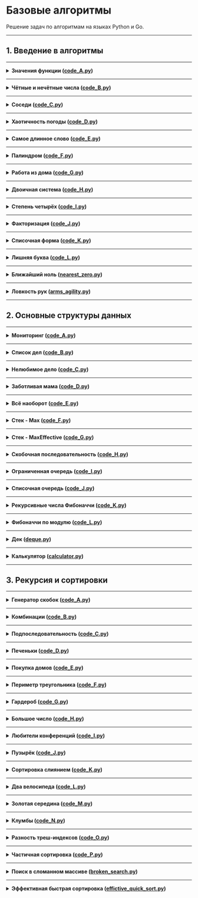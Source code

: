 # Базовые алгоритмы

Решение задач по алгоритмам на языках Python и Go.

---

## 1. Введение в алгоритмы

---

<details>
<summary>
<b>Значения функции (<a href="sprint_15/code_A.py">code_A.py</a>)</b>
</summary>

#### Условие
Вася делает тест по математике: вычисляет значение функций в различных точках. Стоит отличная погода, и друзья зовут Васю гулять. Но мальчик решил сначала закончить тест и только после этого идти к друзьям. К сожалению, Вася пока не умеет программировать. Зато вы умеете. Помогите Васе написать код функции, вычисляющей y = ax2 + bx + c. Напишите программу, которая будет по коэффициентам a, b, c и числу x выводить значение функции в точке x.

#### Формат ввода
На вход через пробел подаются целые числа a, x, b, c. В конце ввода находится перенос строки.

#### Формат вывода
Выведите одно число — значение функции в точке x.

#### Пример
<table><tbody>
  <tr>
    <td><b>Ввод</b></td>
    <td><b>Вывод</b></td>
  </tr>
  <tr>
    <td valign='top'>-8 -5 -2 7</td>
    <td valign='top'>-183</td>
  </tr>
  <tr>
    <td valign='top'>8 2 9 -10</td>
    <td valign='top'>40</td>
  </tr>
</tbody></table>

</details>

---

<details>
<summary>
<b>Чётные и нечётные числа (<a href="sprint_15/code_B.py">code_B.py</a>)</b>
</summary>

#### Условие
Представьте себе онлайн-игру для поездки в метро: игрок нажимает на кнопку, и на экране появляются три случайных числа. Если все три числа оказываются одной чётности, игрок выигрывает.

Напишите программу, которая по трём числам определяет, выиграл игрок или нет.

#### Формат ввода
В первой строке записаны три случайных целых числа a, b и c. Числа не превосходят 10<sup>9</sup> по модулю.

#### Формат вывода
Выведите «WIN», если игрок выиграл, и «FAIL» в противном случае.

#### Пример
<table><tbody>
  <tr>
    <td><b>Ввод</b></td>
    <td><b>Вывод</b></td>
  </tr>
  <tr>
    <td valign='top'>1 2 -3</td>
    <td valign='top'>FAIL</td>
  </tr>
  <tr>
    <td valign='top'>7 11 7</td>
    <td valign='top'>WIN</td>
  </tr>
  <tr>
    <td valign='top'>6 -2 0</td>
    <td valign='top'>WIN</td>
  </tr>
</tbody></table>

</details>

---

<details>
<summary>
<b>Соседи (<a href="sprint_15/code_C.py">code_C.py</a>)</b>
</summary>

#### Условие
Дана матрица. Нужно написать функцию, которая для элемента возвращает всех его соседей. Соседним считается элемент, находящийся от текущего на одну ячейку влево, вправо, вверх или вниз. Диагональные элементы соседними не считаются.
Например, в матрице ниже соседними элементами для (0, 0) будут 2 и 0. А для (2, 1) –— 1, 2, 7, 7.

![](images/code_C_15.png)

#### Формат ввода
В первой строке задано n — количество строк матрицы.

Во второй — количество столбцов m. Числа m и n не превосходят 1000.

В следующих n строках задана матрица. Элементы матрицы — целые числа, по модулю не превосходящие 1000.

В последних двух строках записаны координаты элемента, соседей которого нужно найти. Индексация начинается с нуля.

#### Формат вывода
Напечатайте нужные числа в возрастающем порядке через пробел.

#### Пример
<table><tbody>
  <tr>
    <td><b>Ввод</b></td>
    <td><b>Вывод</b></td>
  </tr>
  <tr>
    <td valign='top'>4<br>3<br>1 2 3<br>0 2 6<br>7 4 1<br>2 7 0<br>3<br>0</td>
    <td valign='top'>7 7</td>
  </tr>
  <tr>
    <td valign='top'>4<br>3<br>1 2 3<br>0 2 6<br>7 4 1<br>2 7 0<br>0<br>0</td>
    <td valign='top'>0 2</td>
  </tr>
</tbody></table>

</details>

---

<details>
<summary>
<b>Хаотичность погоды (<a href="sprint_15/code_D.py">code_D.py</a>)</b>
</summary>

#### Условие
Метеорологическая служба вашего города решила исследовать погоду новым способом.
- Под **температурой воздуха** в конкретный день будем понимать максимальную температуру в этот день.
- Под **хаотичностью погоды** за n дней служба понимает количество дней, в которые температура строго больше, чем в день до (если такой существует) и в день после текущего (если такой существует). Например, если за 5 дней максимальная температура воздуха составляла [1, 2, 5, 4, 8] градусов, то хаотичность за этот период равна 2: в 3-й и 5-й дни выполнялись описанные условия.

Определите по ежедневным показаниям температуры хаотичность погоды за этот период.

Заметим, что если число показаний n=1, то единственный день будет хаотичным.

#### Формат ввода
В первой строке дано число n –— длина периода измерений в днях, 1 ≤ n ≤ 10<sup>5</sup>.

Во второй строке даны n целых чисел –— значения температуры в каждый из n дней. Значения температуры не превосходят 273 по модулю.

#### Формат вывода
Выведите единственное число — хаотичность за данный период.

#### Пример
<table><tbody>
  <tr>
    <td><b>Ввод</b></td>
    <td><b>Вывод</b></td>
  </tr>
  <tr>
    <td valign='top'>7<br>-1 -10 -8 0 2 0 5</td>
    <td valign='top'>3</td>
  </tr>
  <tr>
    <td valign='top'>5<br>1 2 5 4 8</td>
    <td valign='top'>2</td>
  </tr>
</tbody></table>

</details>

---

<details>
<summary>
<b>Самое длинное слово (<a href="sprint_15/code_E.py">code_E.py</a>)</b>
</summary>

#### Условие
Чтобы подготовиться к семинару, Гоше надо прочитать статью по эффективному менеджменту. Так как Гоша хочет спланировать день заранее, ему необходимо оценить сложность статьи.
Он придумал такой метод оценки: берётся случайное предложение из текста и в нём ищется самое длинное слово. Его длина и будет условной сложностью статьи.

Помогите Гоше справиться с этой задачей.

#### Формат ввода
В первой строке дана длина текста L (1 ≤ L ≤ 10<sup>5</sup>).

В следующей строке записан текст, состоящий из строчных латинских букв и пробелов. Слово — последовательность букв, не разделённых пробелами. Пробелы могут стоять в самом начале строки и в самом её конце. Текст заканчивается переносом строки, этот символ не включается в число остальных L символов.

#### Формат вывода
В первой строке выведите самое длинное слово. Во второй строке выведите его длину. Если подходящих слов несколько, выведите то, которое встречается раньше.

#### Пример
<table><tbody>
  <tr>
    <td><b>Ввод</b></td>
    <td><b>Вывод</b></td>
  </tr>
  <tr>
    <td valign='top'>19<br>i love segment tree</td>
    <td valign='top'>segment<br>7</td>
  </tr>
  <tr>
    <td valign='top'>21<br>frog jumps from river</td>
    <td valign='top'>jumps<br>5</td>
  </tr>
</tbody></table>

</details>

---

<details>
<summary>
<b>Палиндром (<a href="sprint_15/code_F.py">code_F.py</a>)</b>
</summary>

#### Условие
Помогите Васе понять, будет ли фраза палиндромом. Учитываются только буквы и цифры, заглавные и строчные буквы считаются одинаковыми.

Решение должно работать за O(N), где N — длина строки на входе.

#### Формат ввода
В единственной строке записана фраза или слово. Буквы могут быть только латинские. Длина текста не превосходит 20000 символов.

Фраза может состоять из строчных и прописных латинских букв, цифр, знаков препинания.

#### Формат вывода
Выведите «True», если фраза является палиндромом, и «False», если не является.

#### Пример
<table><tbody>
  <tr>
    <td><b>Ввод</b></td>
    <td><b>Вывод</b></td>
  </tr>
  <tr>
    <td valign='top'>A man, a plan, a canal: Panama</td>
    <td valign='top'>True</td>
  </tr>
  <tr>
    <td valign='top'>zo</td>
    <td valign='top'>False</td>
  </tr>
</tbody></table>

</details>

---

<details>
<summary>
<b>Работа из дома (<a href="sprint_15/code_G.py">code_G.py</a>)</b>
</summary>

#### Условие
Вася реализовал функцию, которая переводит целое число из десятичной системы в двоичную. Но, кажется, она получилась не очень оптимальной.
Попробуйте написать более эффективную программу.

**Не используйте встроенные средства языка по переводу чисел в бинарное представление.**

#### Формат ввода
На вход подаётся целое число в диапазоне от 0 до 10000.

#### Формат вывода
Выведите двоичное представление этого числа.

#### Пример
<table><tbody>
  <tr>
    <td><b>Ввод</b></td>
    <td><b>Вывод</b></td>
  </tr>
  <tr>
    <td valign='top'>5</td>
    <td valign='top'>101</td>
  </tr>
  <tr>
    <td valign='top'>14</td>
    <td valign='top'>1110</td>
  </tr>
</tbody></table>

</details>

---

<details>
<summary>
<b>Двоичная система (<a href="sprint_15/code_H.py">code_H.py</a>)</b>
</summary>

#### Условие
Тимофей записал два числа в двоичной системе счисления и попросил Гошу вывести их сумму, также в двоичной системе. Встроенную в язык программирования возможность сложения двоичных чисел применять нельзя. Помогите Гоше решить задачу.
Решение должно работать за O(N), где N –— количество разрядов максимального числа на входе.

#### Формат ввода
Два числа в двоичной системе счисления, каждое на отдельной строке. Длина каждого числа не превосходит 10 000 символов.

#### Формат вывода
Одно число в двоичной системе счисления.

#### Пример
<table><tbody>
  <tr>
    <td><b>Ввод</b></td>
    <td><b>Вывод</b></td>
  </tr>
  <tr>
    <td valign='top'>1010<br>1011</td>
    <td valign='top'>10101</td>
  </tr>
  <tr>
    <td valign='top'>1<br>1</td>
    <td valign='top'>10</td>
  </tr>
</tbody></table>

</details>

---

<details>
<summary>
<b>Степень четырёх (<a href="sprint_15/code_I.py">code_I.py</a>)</b>
</summary>

#### Условие
Напишите программу, которая определяет, будет ли положительное целое число степенью четвёрки.

#### Формат ввода
На вход подаётся целое число в диапазоне от 1 до 10000.

#### Формат вывода
Выведите «True», если число является степенью четырёх, «False» –— в обратном случае.

#### Пример
<table><tbody>
  <tr>
    <td><b>Ввод</b></td>
    <td><b>Вывод</b></td>
  </tr>
  <tr>
    <td valign='top'>15</td>
    <td valign='top'>False</td>
  </tr>
  <tr>
    <td valign='top'>16</td>
    <td valign='top'>True</td>
  </tr>
</tbody></table>

</details>

---

<details>
<summary>
<b>Факторизация (<a href="sprint_15/code_J.py">code_J.py</a>)</b>
</summary>

#### Условие
Основная теорема арифметики говорит: любое число раскладывается на произведение простых множителей единственным образом, с точностью до их перестановки. Например:
- Число 8 можно представить как *2 × 2 × 2*.
- Число 50 –— как *2 × 5 × 5* (или *5 × 5 × 2*, или *5 × 2 × 5*). Три варианта отличаются лишь порядком следования множителей.
Разложение числа на простые множители называется факторизацией числа.

Напишите программу, которая производит факторизацию переданного числа.

#### Формат ввода
В единственной строке дано число n (2 ≤ n ≤ 10<sup>9</sup>), которое нужно факторизовать.

#### Формат вывода
Выведите в порядке неубывания простые множители, на которые раскладывается число n.

#### Пример
<table><tbody>
  <tr>
    <td><b>Ввод</b></td>
    <td><b>Вывод</b></td>
  </tr>
  <tr>
    <td valign='top'>8</td>
    <td valign='top'>2 2 2 2</td>
  </tr>
  <tr>
    <td valign='top'>13</td>
    <td valign='top'>13</td>
  </tr>
  <tr>
    <td valign='top'>10</td>
    <td valign='top'>2 2 5 5</td>
  </tr>
</tbody></table>

</details>

---

<details>
<summary>
<b>Списочная форма (<a href="sprint_15/code_K.py">code_K.py</a>)</b>
</summary>

#### Условие
Вася просил Аллу помочь решить задачу. На этот раз по информатике.
Для неотрицательного целого числа X списочная форма –— это массив его цифр слева направо. К примеру, для 1231 списочная форма будет [1,2,3,1]. На вход подается количество цифр числа Х, списочная форма неотрицательного числа Х и неотрицательное число K. Число К не превосходят 10000. Длина числа Х не превосходит 1000.

Нужно вернуть списочную форму числа X + K.

**Не используйте встроенные средства языка для сложения длинных чисел.**

#### Формат ввода
В первой строке — длина списочной формы числа X. 

На следующей строке — сама списочная форма с цифрами записанными через пробел.

В последней строке записано число K, 0 ≤ K ≤ 10000.

#### Формат вывода
Выведите списочную форму числа X+K.

#### Пример
<table><tbody>
  <tr>
    <td><b>Ввод</b></td>
    <td><b>Вывод</b></td>
  </tr>
  <tr>
    <td valign='top'>4<br>1 2 0 0<br>34</td>
    <td valign='top'>1 2 3 4</td>
  </tr>
  <tr>
    <td valign='top'>2<br>9 5<br>17</td>
    <td valign='top'>1 1 2</td>
  </tr>
</tbody></table>

</details>

---

<details>
<summary>
<b>Лишняя буква (<a href="sprint_15/code_L.py">code_L.py</a>)</b>
</summary>

#### Условие
Васе очень нравятся задачи про строки, поэтому он придумал свою. Есть 2 строки s и t, состоящие только из строчных букв. Строка t получена перемешиванием букв строки s и добавлением 1 буквы в случайную позицию. Нужно найти добавленную букву.

#### Формат ввода
На вход подаются строки s и t, разделённые переносом строки. Длины строк не превосходят 1000 символов. Строки не бывают пустыми.

#### Формат вывода
Выведите лишнюю букву.

#### Пример
<table><tbody>
  <tr>
    <td><b>Ввод</b></td>
    <td><b>Вывод</b></td>
  </tr>
  <tr>
    <td valign='top'>abcd<br>abcde</td>
    <td valign='top'>e</td>
  </tr>
  <tr>
    <td valign='top'>go<br>ogg</td>
    <td valign='top'>g</td>
  </tr>
  <tr>
    <td valign='top'>xtkpx<br>xkctpx</td>
    <td valign='top'>c</td>
  </tr>
</tbody></table>

</details>

---

<details>
<summary>
<b>Ближайший ноль (<a href="sprint_15_hw/nearest_zero.py">nearest_zero.py</a>)</b>
</summary>

#### Условие
Улица, на которой хочет жить Тимофей, имеет длину n, то есть состоит из n одинаковых идущих подряд участков. 
На каждом участке либо уже построен дом, либо участок пустой. 
Тимофей ищет место для строительства своего дома. 
Он очень общителен и не хочет жить далеко от других людей, живущих на этой улице.

Чтобы оптимально выбрать место для строительства, 
Тимофей хочет для каждого участка знать расстояние до ближайшего пустого участка. 
(Для пустого участка эта величина будет равна нулю –— расстояние до самого себя).

Ваша задача –— помочь Тимофею посчитать искомые расстояния. 
Для этого у вас есть карта улицы. 
Дома в городе Тимофея нумеровались в том порядке, в котором строились, 
поэтому их номера на карте никак не упорядочены. Пустые участки обозначены нулями.

#### Формат ввода
В первой строке дана длина улицы — n (1 ≤ n ≤ 106).

В следующей строке записаны n целых неотрицательных чисел — номера домов и обозначения пустых участков на карте (нули).

Гарантируется, что в последовательности есть хотя бы один нуль. 
Номера домов (положительные числа) уникальны и не превосходят 10^9.

#### Формат вывода
Для каждого из участков выведите расстояние до ближайшего нуля. 
Числа выводите в одну строку, разделяя их пробелами.

#### Пример
<table><tbody>
  <tr>
    <td><b>Ввод</b></td>
    <td><b>Вывод</b></td>
  </tr>
  <tr>
    <td valign='top'>
5<br>
0 1 4 9 0<br>

</td>
  <td valign='top'>
0 1 2 1 0<br>
</td>
  </tr>
</tbody></table>

</details>

---

<details>
<summary>
<b>Ловкость рук (<a href="sprint_15_hw/arms_agility.py">arms_agility.py</a>)</b>
</summary>

#### Условие
Гоша и Тимофей нашли необычный тренажёр для скоростной печати и хотят освоить его.
Тренажёр представляет собой поле из клавиш 4× 4, в котором на каждом раунде появляется конфигурация цифр и точек.
На клавише написана либо точка, либо цифра от 1 до 9.
В момент времени t игрок должен одновременно нажать на все клавиши, на которых написана цифра t.
Гоша и Тимофей могут нажать в один момент времени на k клавиш каждый.
Если в момент времени t были нажаты все нужные клавиши, то игроки получают 1 балл.

Найдите число баллов, которое смогут заработать Гоша и Тимофей, если будут нажимать на клавиши вдвоём.

#### Формат ввода
В первой строке дано целое число k (1 ≤ k ≤ 5).

В четырёх следующих строках задан вид тренажёра –— по 4 символа в каждой строке.

Каждый символ — либо точка, либо цифра от 1 до 9.
Символы одной строки идут подряд и не разделены пробелами.

#### Формат вывода
Выведите единственное число –— максимальное количество баллов, которое смогут набрать Гоша и Тимофей.

#### Пример
<table><tbody>
  <tr>
    <td><b>Ввод</b></td>
    <td><b>Вывод</b></td>
  </tr>
  <tr>
    <td valign='top'>3<br>1231<br>2..2<br>2..2<br>2..2</td>
    <td valign='top'>2</td>
  </tr>
</tbody></table>

</details>

---

## 2. Основные структуры данных

---


<details>
<summary>
<b>Мониторинг (<a href="sprint_16/code_A.py">code_A.py</a>)</b>
</summary>

#### Условие
Алла получила задание, связанное с мониторингом работы различных серверов. Требуется понять, сколько времени обрабатываются определённые запросы на конкретных серверах. Эту информацию нужно хранить в матрице, где номер столбца соответствуют идентификатору запроса, а номер строки — идентификатору сервера. Алла перепутала строки и столбцы местами. С каждым бывает. Помогите ей исправить баг.
Есть матрица размера m × n. Нужно написать функцию, которая её транспонирует.

Транспонированная матрица получается из исходной заменой строк на столбцы.

Например, для матрицы А (слева) транспонированной будет следующая матрица (справа):

![](images/code_A_16.png)

#### Формат ввода
В первой строке задано число n — количество строк матрицы.

Во второй строке задано m — число столбцов, m и n не превосходят 1000.

В следующих n строках задана матрица. Числа в ней не превосходят по модулю 1000.

#### Формат вывода
Напечатайте транспонированную матрицу в том же формате, который задан во входных данных. Каждая строка матрицы выводится на отдельной строке, элементы разделяются пробелами.

#### Пример
<table><tbody>
  <tr>
    <td><b>Ввод</b></td>
    <td><b>Вывод</b></td>
  </tr>
  <tr>
    <td valign='top'>4<dr>3<dr>1 2 3<dr>0 2 6<dr>7 4 1<dr>2 7 0</td>
    <td valign='top'>1 0 7 2<dr>2 2 4 7<dr>3 6 1 0</td>
  </tr>
  <tr>
    <td valign='top'>9<dr>5<dr>-7 -1 0 -4 -9<dr>5 -1 2 2 9<dr>3 1 -8 -1 -7<dr>9 0 8 -8 -1<dr>2 4 5 2 8<dr>-7 10 0 -4 -8<dr>-3 10 -7 10 3<dr>1 6 -7 -5 9<dr>-1 9 9 1 9</td>
    <td valign='top'>-7 5 3 9 2 -7 -3 1 -1<dr>-1 -1 1 0 4 10 10 6 9<dr>0 2 -8 8 5 0 -7 -7 9<dr>-4 2 -1 -8 2 -4 10 -5 1<dr> -9 9 -7 -1 8 -8 3 9 9</td>
  </tr>
</tbody></table>

</details>

---

<details>
<summary>
<b>Список дел (<a href="sprint_16/code_B.py">code_B.py</a>)</b>
</summary>

#### Условие
Васе нужно распечатать свой список дел на сегодня. Помогите ему: напишите функцию, которая печатает все его дела. Известно, что дел у Васи не больше 5000.
**Внимание:** в этой задаче не нужно считывать входные данные. Нужно написать только функцию, которая принимает на вход голову списка и печатает его элементы.

Используйте [заготовку кода](code_templates/code_B_16.py)

#### Формат ввода
В качестве ответа сдайте только код функции, которая печатает элементы списка. Длина списка не превосходит 5000 элементов. Список не бывает пустым.

#### Формат вывода
Функция должна напечатать элементы списка по одному в строке

</details>

---

<details>
<summary>
<b>Нелюбимое дело (<a href="sprint_16/code_C.py">code_C.py</a>)</b>
</summary>

#### Условие
Вася размышляет, что ему можно не делать из того списка дел, который он составил. Но, кажется, все пункты очень важные! Вася решает загадать число и удалить дело, которое идёт под этим номером. Список дел представлен в виде односвязного списка. Напишите функцию solution, которая принимает на вход голову списка и номер удаляемого дела и возвращает голову обновлённого списка.
**Внимание:** в этой задаче не нужно считывать входные данные. Нужно написать только функцию, которая принимает на вход голову списка и номер удаляемого элемента и возвращает голову обновлённого списка.

Используйте [заготовку кода](code_templates/code_C_16.py)

#### Формат ввода
Функция принимает голову списка и индекс элемента, который надо удалить (нумерация с нуля). Список содержит не более 5000 элементов. Список не бывает пустым. 

#### Формат вывода
Верните голову списка, в котором удален нужный элемент.

</details>

---

<details>
<summary>
<b>Заботливая мама (<a href="sprint_16/code_D.py">code_D.py</a>)</b>
</summary>

#### Условие
Мама Васи хочет знать, что сын планирует делать и когда. Помогите ей: напишите функцию solution, определяющую индекс первого вхождения передаваемого ей на вход значения в связном списке, если значение присутствует.
**Внимание:** в этой задаче не нужно считывать входные данные. Нужно написать только функцию, которая принимает на вход голову списка и искомый элемент, а возвращает целое число — индекс найденного элемента или -1.

Используйте [заготовку кода](code_templates/code_D_16.py)

#### Формат ввода
Функция на вход принимает голову односвязного списка и элемент, который нужно найти. Длина списка не превосходит 10000 элементов. Список не бывает пустым.

#### Формат вывода
Функция возвращает индекс первого вхождения искомого элемента в список(индексация начинается с нуля). Если элемент не найден, нужно вернуть -1.

</details>

---

<details>
<summary>
<b>Всё наоборот (<a href="sprint_16/code_E.py">code_E.py</a>)</b>
</summary>

#### Условие
Вася решил запутать маму — делать дела в обратном порядке. Список его дел теперь хранится в двусвязном списке. Напишите функцию, которая вернёт список в обратном порядке.
**Внимание:** в этой задаче не нужно считывать входные данные. Нужно написать только функцию, которая принимает на вход голову двусвязного списка и возвращает голову перевёрнутого списка.

Используйте [заготовку кода](code_templates/code_E_16.py)

#### Формат ввода
Функция принимает на вход единственный аргумент — голову двусвязного списка.
Длина списка не превосходит 1000 элементов. Список не бывает пустым.

#### Формат вывода
Функция должна вернуть голову развернутого списка.

</details>

---

<details>
<summary>
<b>Стек - Max (<a href="sprint_16/code_F.py">code_F.py</a>)</b>
</summary>

#### Условие
Нужно реализовать класс `StackMax`, который поддерживает операцию определения максимума среди всех элементов в стеке. Класс должен поддерживать операции `push(x)`, где x – целое число, `pop()` и `get_max()`.

#### Формат ввода
В первой строке записано одно число n — количество команд, которое не превосходит 10000. 

В следующих n строках идут команды. Команды могут быть следующих видов:
- `push(x)`— добавить число x в стек. Число x не превышает 10<sup>5</sup>;
- `pop()` — удалить число с вершины стека;
- `get_max()` — напечатать максимальное число в стеке;

Если стек пуст, при вызове команды `get_max()` нужно напечатать «None», для команды `pop()` — «error».

#### Формат вывода
Для каждой команды `get_max()` напечатайте результат её выполнения. Если стек пустой, для команды `get_max()` напечатайте «None». Если происходит удаление из пустого стека — напечатайте «error».

#### Пример
<table><tbody>
  <tr>
    <td><b>Ввод</b></td>
    <td><b>Вывод</b></td>
  </tr>
  <tr>
    <td valign='top'>8<br>get_max<br>push 7<br>pop<br>push -2<br>push -1<br>pop<br>get_max<br>get_max</td>
    <td valign='top'>None<br>-2<br>-2</td>
  </tr>
  <tr>
    <td valign='top'>7<br>get_max<br>pop<br>pop<br>pop<br>push 10<br>get_max<br>push -9</td>
    <td valign='top'>None<br>error<br>error<br>error<br>10</td>
  </tr>
</tbody></table>

</details>

---

<details>
<summary>
<b>Стек - MaxEffective (<a href="sprint_16/code_G.py">code_G.py</a>)</b>
</summary>

#### Условие
Реализуйте класс `StackMaxEffective`, поддерживающий операцию определения максимума среди элементов в стеке. Сложность операции должна быть O(1). Для пустого стека операция должна возвращать None. При этом `push(x)` и `pop()` также должны выполняться за константное время.

#### Формат ввода
В первой строке записано одно число — количество команд, оно не превосходит 100000. 

Далее идут команды по одной в строке. Команды могут быть следующих видов:
- `push(x)` — добавить число x в стек. Число x не превышает 10<sup>5</sup>;
- `pop()` — удалить число с вершины стека;
- `get_max()` — напечатать максимальное число в стеке;

Если стек пуст, при вызове команды get_max нужно напечатать «None», для команды pop — «error».

#### Формат вывода
Для каждой команды `get_max()` напечатайте результат её выполнения. Если стек пустой, для команды `get_max()` напечатайте «None». Если происходит удаление из пустого стека — напечатайте «error».

#### Пример
<table><tbody>
  <tr>
    <td><b>Ввод</b></td>
    <td><b>Вывод</b></td>
  </tr>
  <tr>
    <td valign='top'>10<br>pop<br>pop<br>push 4<br>push -5<br>push 7<br>pop<br>pop<br>get_max<br>pop<br>get_max</td>
    <td valign='top'>error<br>error<br>4<br>None</td>
  </tr>
  <tr>
    <td valign='top'>10<br>get_max<br>push -6<br>pop<br>pop<br>get_max<br>push 2<br>get_max<br>pop<br>push -2<br>push -6</td>
    <td valign='top'>None<br>error<br>None<br>2</td>
  </tr>
</tbody></table>

</details>

---

<details>
<summary>
<b>Скобочная последовательность (<a href="sprint_16/code_H.py">code_H.py</a>)</b>
</summary>

#### Условие
Вот какую задачу Тимофей предложил на собеседовании одному из кандидатов. Если вы с ней ещё не сталкивались, то наверняка столкнётесь –— она довольно популярная.
Дана скобочная последовательность. Нужно определить, правильная ли она.

Будем придерживаться такого определения:
- пустая строка — правильная скобочная последовательность;
- правильная скобочная последовательность, взятая в скобки одного типа, –— правильная скобочная последовательность;
- правильная скобочная последовательность с приписанной слева или справа правильной скобочной последовательностью — тоже правильная.

На вход подаётся последовательность из скобок трёх видов: [], (), {}.
Напишите функцию `is_correct_bracket_seq`, которая принимает на вход скобочную последовательность и возвращает «True», если последовательность правильная, а иначе «False».

#### Формат ввода
На вход подаётся одна строка, содержащая скобочную последовательность. Скобки записаны подряд, без пробелов.

#### Формат вывода
Выведите «True» или «False».

#### Пример
<table><tbody>
  <tr>
    <td><b>Ввод</b></td>
    <td><b>Вывод</b></td>
  </tr>
  <tr>
    <td valign='top'>{[()]}</td>
    <td valign='top'>True</td>
  </tr>
  <tr>
    <td valign='top'>()</td>
    <td valign='top'>True</td>
  </tr>
</tbody></table>

</details>

---

<details>
<summary>
<b>Ограниченная очередь (<a href="sprint_16/code_I.py">code_I.py</a>)</b>
</summary>

#### Условие
Астрологи объявили день очередей ограниченного размера. Тимофею нужно написать класс `MyQueueSized`, который принимает параметр `max_size`, означающий максимально допустимое количество элементов в очереди.
Помогите ему — реализуйте программу, которая будет эмулировать работу такой очереди. Функции, которые надо поддержать, описаны в формате ввода.

#### Формат ввода
В первой строке записано одно число — количество команд, оно не превосходит 5000.

Во второй строке задан максимально допустимый размер очереди, он не превосходит 5000.

Далее идут команды по одной на строке. Команды могут быть следующих видов:
- `push(x)` — добавить число x в очередь;
- `pop()` — удалить число из очереди и вывести на печать;
- `peek()` — напечатать первое число в очереди;
- `size()` — вернуть размер очереди;

При превышении допустимого размера очереди нужно вывести «error». При вызове операций `pop()` или `peek()` для пустой очереди нужно вывести «None».

#### Формат вывода
Напечатайте результаты выполнения нужных команд, по одному на строке.

#### Пример
<table><tbody>
  <tr>
    <td><b>Ввод</b></td>
    <td><b>Вывод</b></td>
  </tr>
  <tr>
    <td valign='top'>8<br>2<br>peek<br>push 5<br>push 2<br>peek<br>size<br>size<br>push 1<br>size</td>
    <td valign='top'>None<br>5<br>2<br>2<br>error<br>2</td>
  </tr>
  <tr>
    <td valign='top'>10<br>1<br>push 1<br>size<br>push 3<br>size<br>push 1<br>pop<br>push 1<br>pop<br>push 3<br>push 3</td>
    <td valign='top'>1<br>error<br>1<br>error<br>1<br>1<br>error</td>
  </tr>
</tbody></table>

</details>

---

<details>
<summary>
<b>Списочная очередь (<a href="sprint_16/code_J.py">code_J.py</a>)</b>
</summary>

#### Условие
Любимый вариант очереди Тимофея — очередь, написанная с использованием связного списка. Помогите ему с реализацией. Очередь должна поддерживать выполнение трёх команд:
- `get()` — вывести элемент, находящийся в голове очереди, и удалить его. Если очередь пуста, то вывести «error».
- `put(x)` — добавить число x в очередь
- `size()` — вывести текущий размер очереди

#### Формат ввода
В первой строке записано количество команд n — целое число, не превосходящее 1000. В каждой из следующих n строк записаны команды по одной строке.

#### Формат вывода
Выведите ответ на каждый запрос по одному в строке.

#### Пример
<table><tbody>
  <tr>
    <td><b>Ввод</b></td>
    <td><b>Вывод</b></td>
  </tr>
  <tr>
    <td valign='top'>10<br>put -34<br>put -23<br>get<br>size<br>get<br>size<br>get<br>get<br>put 80<br>size</td>
    <td valign='top'>-34<br>1<br>-23<br>0<br>error<br>error<br>1</td>
  </tr>
  <tr>
    <td valign='top'>6<br>put -66<br>put 98<br>size<br>size<br>get<br>get</td>
    <td valign='top'>2<br>2<br>-66<br>98</td>
  </tr>
  <tr>
    <td valign='top'>9<br>get<br>size<br>put 74<br>get<br>size<br>put 90<br>size<br>size<br>size</td>
    <td valign='top'>error<br>0<br>74<br>0<br>1<br>1<br>1</td>
  </tr>
</tbody></table>

</details>

---

<details>
<summary>
<b>Рекурсивные числа Фибоначчи (<a href="sprint_16/code_K.py">code_K.py</a>)</b>
</summary>

#### Условие
У Тимофея было n (0 ≤ n ≤ 32) стажёров. Каждый стажёр хотел быть лучше своих предшественников, поэтому i-й стажёр делал столько коммитов, сколько делали два предыдущих стажёра в сумме. Два первых стажёра были менее инициативными — они сделали по одному коммиту. Пусть F<sub>i</sub> — число коммитов, сделанных i-м стажёром (стажёры нумеруются с нуля). Тогда выполняется следующее: F<sub>0</sub> = F<sub>1</sub> = 1. Для всех i ≥ 2 выполнено F<sub>i</sub> = F<sub>i-2</sub> + F<sub>i-2</sub>.
Определите, сколько кода напишет следующий стажёр –— найдите F<sub>n</sub>.
Решение должно быть реализовано рекурсивно.

#### Формат ввода
На вход подаётся n — целое число в диапазоне от 0 до 32.

#### Формат вывода
Нужно вывести F<sub>n</sub>.

#### Пример
<table><tbody>
  <tr>
    <td><b>Ввод</b></td>
    <td><b>Вывод</b></td>
  </tr>
  <tr>
    <td valign='top'>3</td>
    <td valign='top'>3</td>
  </tr>
  <tr>
    <td valign='top'>0</td>
    <td valign='top'>1</td>
  </tr>
</tbody></table>

</details>

---

<details>
<summary>
<b>Фибоначчи по модулю (<a href="sprint_16/code_L.py">code_L.py</a>)</b>
</summary>

#### Условие
У Тимофея было очень много стажёров, целых N (0 ≤ N ≤ 10<sup>6</sup>) человек. Каждый стажёр хотел быть лучше своих предшественников, поэтому i-й стажёр делал столько коммитов, сколько делали два предыдущих стажёра в сумме. Два первых стажёра были менее инициативными — они сделали по одному коммиту.
Пусть F<sub>i</sub> — число коммитов, сделанных i-м стажёром (стажёры нумеруются с нуля). Первые два стажёра сделали по одному коммиту: F<sub>0</sub>=F<sub>1</sub>=1. Для всех i ≥ 2 выполнено F<sub>i</sub>=F<sub>i-1</sub>+F<sub>i-2</sub>.
Определите, сколько кода напишет следующий стажёр –— найдите последние k цифр числа F<sub>n</sub>.

**Как найти k последних цифр**

Чтобы вычислить k последних цифр некоторого числа x, достаточно взять остаток от его деления на число 10<sup>k</sup>. Эта операция обозначается как x mod 10<sup>k</sup>. Узнайте, как записывается операция взятия остатка по модулю в вашем языке программирования.
Также обратите внимание на возможное переполнение целочисленных типов, если в вашем языке такое случается.

#### Формат ввода
В первой строке записаны через пробел два целых числа n (0 ≤ n ≤ 10<sup>6</sup>) и k (1 ≤ k ≤ 8).

#### Формат вывода
Выведите единственное число – последние k цифр числа F<sup>n</sup>.
Если в искомом числе меньше k цифр, то выведите само число без ведущих нулей.

#### Пример
<table><tbody>
  <tr>
    <td><b>Ввод</b></td>
    <td><b>Вывод</b></td>
  </tr>
  <tr>
    <td valign='top'>3 1</td>
    <td valign='top'>3</td>
  </tr>
  <tr>
    <td valign='top'>10 1</td>
    <td valign='top'>9</td>
  </tr>
</tbody></table>

</details>

---

<details>
<summary>
<b>Дек (<a href="sprint_16_hw/deque.py">deque.py</a>)</b>
</summary>

#### Условие

Гоша реализовал структуру данных Дек, максимальный размер которого определяется заданным числом. 
Методы `push_back(x)`, `push_front(x)`, `pop_back()`, `pop_front()` работали корректно. 
Но, если в деке было много элементов, программа работала очень долго. 
Дело в том, что не все операции выполнялись за O(1). 
Помогите Гоше! Напишите эффективную реализацию.

**Внимание: при реализации нельзя использовать связный список.**

#### Формат ввода
В первой строке записано количество команд n — целое число, не превосходящее 100000. Во второй строке записано число m — максимальный размер дека. Он не превосходит 50000. В следующих n строках записана одна из команд:

* `push_back(value)` – добавить элемент в конец дека. Если в деке уже находится максимальное число элементов, вывести «error».
* `push_front(value)` – добавить элемент в начало дека. Если в деке уже находится максимальное число элементов, вывести «error».
* `pop_front()` – вывести первый элемент дека и удалить его. Если дек был пуст, то вывести «error».
* `pop_back()` – вывести последний элемент дека и удалить его. Если дек был пуст, то вывести «error».

Выше `value` — целое число, по модулю не превосходящее 1000.

#### Формат вывода
Выведите результат выполнения каждой команды на отдельной строке. 
Для успешных запросов `push_back(x)` и `push_front(x)` ничего выводить не надо.

#### Пример
<table><tbody>
  <tr>
    <td><b>Ввод</b></td>
    <td><b>Вывод</b></td>
  </tr>
  <tr>
    <td valign="top">4<br>4<br>push_front 861<br>push_front -819<br>pop_back<br>pop_back</td>
    <td valign="top">861<br>-819</td>
  </tr>
  <tr>
    <td valign="top">7<br>10<br>push_front -855<br>push_front 0<br>pop_back<br>pop_back<br>push_back 844<br>pop_back<br>push_back 823</td>
    <td valign="top">-855<br>0<br>844</td>
  </tr>
  <tr>
    <td valign="top">6<br>6<br>push_front -201<br>push_back 959<br>push_back 102<br>push_front 20<br>pop_front<br>pop_back</td>
    <td valign="top">861<br>-819<br></td>
  </tr>
</tbody></table>

</details>

---

<details>
<summary>
<b>Калькулятор (<a href="sprint_16_hw/calculator.py">calculator.py</a>)</b>
</summary>

#### Условие
Задание связано с обратной польской нотацией. 
Она используется для парсинга арифметических выражений. 
Еще её иногда называют постфиксной нотацией. В постфиксной нотации операнды расположены перед знаками операций.

**Пример 1:**
*3 4 +*

означает 3 + 4 и равно 7 

**Пример 2:**
*12 5 /*

Так как деление целочисленное, то в результате получим 2

**Пример 3:**

*10 2 4 * -*

означает 10 - 2 * 4 и равно 2

Разберём последний пример подробнее:

Знак * стоит сразу после чисел 2 и 4, значит к ним нужно применить операцию, которую этот знак обозначает, то есть перемножить эти два числа. В результате получим 8.

После этого выражение приобретёт вид:

*10 8 -*

Операцию «минус» нужно применить к двум идущим перед ней числам, то есть 10 и 8. В итоге получаем 2.

Рассмотрим алгоритм более подробно. Для его реализации будем использовать стек.

Для вычисления значения выражения, записанного в обратной польской нотации, 
нужно считывать выражение слева направо и придерживаться следующих шагов:

1. Обработка входного символа:
    - Если на вход подан операнд, он помещается на вершину стека.
    - Если на вход подан знак операции, то эта операция выполняется над требуемым количеством значений, взятых из стека в порядке добавления. Результат выполненной операции помещается на вершину стека.
2. Если входной набор символов обработан не полностью, перейти к шагу 1.
3. После полной обработки входного набора символов результат вычисления выражения находится в вершине стека. Если в стеке осталось несколько чисел, то надо вывести только верхний элемент.

**Замечание про отрицательные числа и деление:** 
в этой задаче под делением понимается математическое целочисленное деление. 
Это значит, что округление всегда происходит вниз.

В текущей задаче гарантируется, что деления на отрицательное число нет.

#### Формат ввода
В единственной строке дано выражение, записанное в обратной польской нотации. Числа и арифметические операции записаны через пробел.
На вход могут подаваться операции: +, -, *, / и числа, по модулю не превосходящие 10000.

Гарантируется, что значение промежуточных выражений в тестовых данных по модулю не больше 50000.

#### Формат вывода
Выведите единственное число — значение выражения.

#### Пример
<table><tbody>
  <tr>
    <td><b>Ввод</b></td>
    <td><b>Вывод</b></td>
  </tr>
  <tr>
    <td valign="top">2 1 + 3 *</td>
    <td valign="top">9</td>
  </tr>
  <tr>
    <td valign="top">7 2 + 4 * 2 +</td>
    <td valign="top">38</td>
  </tr>
</tbody></table>

</details>

---

## 3. Рекурсия и сортировки

---

<details>
<summary>
<b>Генератор скобок (<a href="sprint_17/code_A.py">code_A.py</a>)</b>
</summary>

#### Условие
Рита по поручению Тимофея наводит порядок в правильных скобочных последовательностях (ПСП), состоящих только из круглых скобок (). Для этого ей надо сгенерировать все ПСП длины 2n в алфавитном порядке — алфавит состоит из ( и ) и открывающая скобка идёт раньше закрывающей.
Помогите Рите — напишите программу, которая по заданному n выведет все ПСП в нужном порядке.

Рассмотрим второй пример. Надо вывести ПСП из четырёх символов. Таких всего две:
1. (())
2. ()()

(()) идёт раньше ()(), так как первый символ у них одинаковый, а на второй позиции у первой ПСП стоит (, который идёт раньше ).

#### Формат ввода
На вход функция принимает n — целое число от 0 до 10.

#### Формат вывода
Функция должна напечатать все возможные скобочные последовательности заданной длины в алфавитном (лексикографическом) порядке.

#### Пример
<table><tbody>
  <tr>
    <td><b>Ввод</b></td>
    <td><b>Вывод</b></td>
  </tr>
  <tr>
    <td valign='top'>3</td>
    <td valign='top'>((()))<br>(()())<br>(())()<br>()(())<br>()()()</td>
  </tr>
  <tr>
    <td valign='top'>2</td>
    <td valign='top'>(())<br>()()</td>
  </tr>
</tbody></table>

</details>

---

<details>
<summary>
<b>Комбинации (<a href="sprint_17/code_B.py">code_B.py</a>)</b>
</summary>

#### Условие
На клавиатуре старых мобильных телефонов каждой цифре соответствовало несколько букв. Примерно так:

    2:'abc',
    3:'def',
    4:'ghi',
    5:'jkl',
    6:'mno',
    7:'pqrs',
    8:'tuv',
    9:'wxyz'

Вам известно в каком порядке были нажаты кнопки телефона, без учета повторов. Напечатайте все комбинации букв, которые можно набрать такой последовательностью нажатий.

![](images/code_B_17.png)

#### Формат ввода
На вход подается строка, состоящая из цифр 2-9 включительно. Длина строки не превосходит 10 символов.

#### Формат вывода
Выведите все возможные комбинации букв через пробел в лексикографическом (алфавитном) порядке по возрастанию.

#### Пример
<table><tbody>
  <tr>
    <td><b>Ввод</b></td>
    <td><b>Вывод</b></td>
  </tr>
  <tr>
    <td valign='top'>23</td>
    <td valign='top'>ad ae af bd be bf cd ce cf</td>
  </tr>
  <tr>
    <td valign='top'>92</td>
    <td valign='top'>wa wb wc xa xb xc ya yb yc za zb zc</td>
  </tr>
</tbody></table>

</details>

---

<details>
<summary>
<b>Подпоследовательность (<a href="sprint_17/code_C.py">code_C.py</a>)</b>
</summary>

#### Условие
Гоша любит играть в игру «Подпоследовательность»: даны 2 строки, и нужно понять, является ли первая из них подпоследовательностью второй. Когда строки достаточно длинные, очень трудно получить ответ на этот вопрос, просто посмотрев на них. Помогите Гоше написать функцию, которая решает эту задачу.

#### Формат ввода
В первой строке записана строка s.

Во второй —- строка t.

Обе строки состоят из маленьких латинских букв, длины строк не превосходят 150000. Строки не могут быть пустыми.

#### Формат вывода
Выведите True, если s является подпоследовательностью t, иначе — False.

#### Пример
<table><tbody>
  <tr>
    <td><b>Ввод</b></td>
    <td><b>Вывод</b></td>
  </tr>
  <tr>
    <td valign='top'>abc<br>ahbgdcu</td>
    <td valign='top'>True</td>
  </tr>
  <tr>
    <td valign='top'>abcp<br>ahpc</td>
    <td valign='top'>False</td>
  </tr>
</tbody></table>

</details>

---

<details>
<summary>
<b>Печеньки (<a href="sprint_17/code_D.py">code_D.py</a>)</b>
</summary>

#### Условие
К Васе в гости пришли одноклассники. Его мама решила угостить ребят печеньем.
Но не всё так просто. Печенья могут быть разного размера. А у каждого ребёнка есть фактор жадности — минимальный размер печенья, которое он возьмёт. Нужно выяснить, сколько ребят останутся довольными в лучшем случае, когда они действуют оптимально.

Каждый ребёнок может взять не больше одного печенья.

#### Формат ввода
В первой строке записано n — количество детей.

Во второй — n чисел, разделённых пробелом, каждое из которых –— фактор жадности ребёнка. Это натуральные числа, не превосходящие 1000.

В следующей строке записано число m –— количество печенек.

Далее — m натуральных чисел, разделённых пробелом — размеры печенек. 

Размеры печенек не превосходят 1000.
Оба числа n и m не превосходят 10000.

#### Формат вывода
Нужно вывести одно число –— количество детей, которые останутся довольными

#### Пример
<table><tbody>
  <tr>
    <td><b>Ввод</b></td>
    <td><b>Вывод</b></td>
  </tr>
  <tr>
    <td valign='top'>2<br>1 2<br>3<br>2 1 3</td>
    <td valign='top'>2</td>
  </tr>
  <tr>
    <td valign='top'>3<br>2 1 3<br>2<br>1 1</td>
    <td valign='top'>1</td>
  </tr>
</tbody></table>

</details>

---

<details>
<summary>
<b>Покупка домов (<a href="sprint_17/code_E.py">code_E.py</a>)</b>
</summary>

#### Условие
Тимофей решил купить несколько домов на знаменитом среди разработчиков Алгосском архипелаге. Он нашёл n объявлений о продаже, где указана стоимость каждого дома в алгосских франках. А у Тимофея есть k франков. Помогите ему определить, какое наибольшее количество домов на Алгосах он сможет приобрести за эти деньги.

#### Формат ввода
В первой строке через пробел записаны натуральные числа n и k.

n — количество домов, которые рассматривает Тимофей, оно не превосходит 100000;

k — общий бюджет, не превосходит 100000;

В следующей строке через пробел записано n стоимостей домов. Каждое из чисел не превосходит 100000. Все стоимости — натуральные числа.

#### Формат вывода
Выведите одно число — наибольшее количество домов, которое может купить Тимофей.

#### Пример
<table><tbody>
  <tr>
    <td><b>Ввод</b></td>
    <td><b>Вывод</b></td>
  </tr>
  <tr>
    <td valign='top'>3 300<br>999 999 999</td>
    <td valign='top'>0</td>
  </tr>
  <tr>
    <td valign='top'>3 1000<br>350 999 200</td>
    <td valign='top'>2</td>
  </tr>
</tbody></table>

</details>

---

<details>
<summary>
<b>Периметр треугольника (<a href="sprint_17/code_F.py">code_F.py</a>)</b>
</summary>

#### Условие
Перед сном Рита решила поиграть в игру на телефоне. Дан массив целых чисел, в котором каждый элемент обозначает длину стороны треугольника. Нужно определить максимально возможный периметр треугольника, составленного из сторон с длинами из заданного массива. Помогите Рите скорее закончить игру и пойти спать.
Напомним, что из трёх отрезков с длинами a ≤ b ≤ c можно составить треугольник, если выполнено **неравенство треугольника**: c < a + b

**Разберём пример:**

даны длины сторон 6, 3, 3, 2. Попробуем в качестве наибольшей стороны выбрать 6. Неравенство треугольника не может выполниться, так как остались 3, 3, 2 — максимальная сумма из них равна 6.
Без шестёрки оставшиеся три отрезка уже образуют треугольник со сторонами 3, 3, 2. Неравенство выполняется: 3 < 3 + 2. Периметр равен 3 + 3 + 2 = 8.

#### Формат ввода
В первой строке записано количество отрезков n, 3≤ n≤ 10000.

Во второй строке записано n неотрицательных чисел, не превосходящих 10 000, –— длины отрезков.

#### Формат вывода
Нужно вывести одно число — наибольший периметр треугольника.
Гарантируется, что тройка чисел, которая может образовать треугольник, всегда есть.

#### Пример
<table><tbody>
  <tr>
    <td><b>Ввод</b></td>
    <td><b>Вывод</b></td>
  </tr>
  <tr>
    <td valign='top'>4<br>6 3 3 2</td>
    <td valign='top'>8</td>
  </tr>
  <tr>
    <td valign='top'>6<br>5 3 7 2 8 3</td>
    <td valign='top'>20</td>
  </tr>
</tbody></table>

</details>

---

<details>
<summary>
<b>Гардероб (<a href="sprint_17/code_G.py">code_G.py</a>)</b>
</summary>

#### Условие
Рита решила оставить у себя одежду только трёх цветов: розового, жёлтого и малинового. После того как вещи других расцветок были убраны, Рита захотела отсортировать свой новый гардероб по цветам. Сначала должны идти вещи розового цвета, потом — жёлтого, и в конце — малинового. Помогите Рите справиться с этой задачей.
Примечание: попробуйте решить задачу за один проход по массиву!

#### Формат ввода
В первой строке задано количество предметов в гардеробе: n – оно не превосходит 1000000.
Во второй строке даётся массив, в котором указан цвет для каждого предмета. Розовый цвет обозначен 0, жёлтый — 1, малиновый – 2.

#### Формат вывода
Нужно вывести в строку через пробел цвета предметов в правильном порядке.

#### Пример
<table><tbody>
  <tr>
    <td><b>Ввод</b></td>
    <td><b>Вывод</b></td>
  </tr>
  <tr>
    <td valign='top'>7<br>0 2 1 2 0 0 1</td>
    <td valign='top'>0 0 0 1 1 2 2</td>
  </tr>
  <tr>
    <td valign='top'>5<br>2 1 2 0 1</td>
    <td valign='top'>0 1 1 2 2</td>
  </tr>
  <tr>
    <td valign='top'>6<br>2 1 1 2 0 2</td>
    <td valign='top'>0 1 1 2 2 2</td>
  </tr>
</tbody></table>

</details>

---

<details>
<summary>
<b>Большое число (<a href="sprint_17/code_H.py">code_H.py</a>)</b>
</summary>

#### Условие
Вечером ребята решили поиграть в игру «Большое число». 
Даны числа. Нужно определить, какое самое большое число можно из них составить.

#### Формат ввода
В первой строке записано n — количество чисел. Оно не превосходит 100.

Во второй строке через пробел записаны n неотрицательных чисел, каждое из которых не превосходит 1000.

#### Формат вывода
Нужно вывести самое большое число, которое можно составить из данных чисел.

#### Пример
<table><tbody>
  <tr>
    <td><b>Ввод</b></td>
    <td><b>Вывод</b></td>
  </tr>
  <tr>
    <td valign='top'>3<br>15 56 2</td>
    <td valign='top'>56215</td>
  </tr>
  <tr>
    <td valign='top'>3<br>1 783 2</td>
    <td valign='top'>78321</td>
  </tr>
  <tr>
    <td valign='top'>5<br>2 4 5 2 10</td>
    <td valign='top'>542210</td>
  </tr>
</tbody></table>

</details>

---

<details>
<summary>
<b>Любители конференций (<a href="sprint_17/code_I.py">code_I.py</a>)</b>
</summary>

#### Условие
На IT-конференции присутствовали студенты из разных вузов со всей страны. Для каждого студента известен ID университета, в котором он учится.
Тимофей предложил Рите выяснить, из каких k вузов на конференцию пришло больше всего учащихся.

#### Формат ввода
В первой строке дано количество студентов в списке — n (1 ≤ n ≤ 15 000).

Во второй строке через пробел записаны n целых чисел — ID вуза каждого студента. Каждое из чисел находится в диапазоне от 0 до 10 000.

В третьей строке записано одно число k.

#### Формат вывода
Выведите через пробел k ID вузов с максимальным числом участников. Они должны быть отсортированы по убыванию популярности (по количеству гостей от конкретного вуза). Если более одного вуза имеет одно и то же количество учащихся, то выводить их ID нужно в порядке возрастания.

#### Пример
<table><tbody>
  <tr>
    <td><b>Ввод</b></td>
    <td><b>Вывод</b></td>
  </tr>
  <tr>
    <td valign='top'>7<br>1 2 3 1 2 3 4<br>3</td>
    <td valign='top'>1 2 3</td>
  </tr>
  <tr>
    <td valign='top'>6<br>1 1 1 2 2 3<br>1</td>
    <td valign='top'>1</td>
  </tr>
</tbody></table>

</details>

---

<details>
<summary>
<b>Пузырёк (<a href="sprint_17/code_J.py">code_J.py</a>)</b>
</summary>

#### Условие
Чтобы выбрать самый лучший алгоритм для решения задачи, Гоша продолжил изучать разные сортировки. На очереди [сортировка пузырьком](https://ru.wikipedia.org/wiki/Сортировка_пузырьком).

Её алгоритм следующий (сортируем по неубыванию):

1. На каждой итерации проходим по массиву, поочередно сравнивая пары соседних элементов. Если элемент на позиции i больше элемента на позиции i + 1, меняем их местами. После первой итерации самый большой элемент всплывёт в конце массива.
2. Проходим по массиву, выполняя указанные действия до тех пор, пока на очередной итерации не окажется, что обмены больше не нужны, то есть массив уже отсортирован.
3. После не более чем n – 1 итераций выполнение алгоритма заканчивается, так как на каждой итерации хотя бы один элемент оказывается на правильной позиции.

Помогите Гоше написать код алгоритма.

#### Формат ввода
В первой строке на вход подаётся натуральное число n — длина массива, 2 ≤ n ≤ 1000.

Во второй строке через пробел записано n целых чисел.
Каждое из чисел по модулю не превосходит 1000.

#### Формат вывода
После каждого прохода по массиву, на котором какие-то элементы меняются местами, выводите его промежуточное состояние.
Таким образом, если сортировка завершена за k меняющих массив итераций, то надо вывести k строк по n чисел в каждой — элементы массива после каждой из итераций.
Если массив был изначально отсортирован, то просто выведите его.

#### Пример
<table><tbody>
  <tr>
    <td><b>Ввод</b></td>
    <td><b>Вывод</b></td>
  </tr>
  <tr>
    <td valign='top'>5<br>4 3 9 2 1</td>
    <td valign='top'>3 4 2 1 9<br>3 2 1 4 9<br>2 1 3 4 9<br>1 2 3 4 9</td>
  </tr>
  <tr>
    <td valign='top'>5<br>12 8 9 10 11</td>
    <td valign='top'>8 9 10 11 12</td>
  </tr>
</tbody></table>

</details>

---

<details>
<summary>
<b>Сортировка слиянием (<a href="sprint_17/code_K.py">code_K.py</a>)</b>
</summary>

#### Условие
Гоше дали задание написать красивую сортировку слиянием. Поэтому Гоше обязательно надо реализовать отдельно функцию `merge` и функцию `merge_sort`.
- Функция `merge` принимает два отсортированных массива, сливает их в один отсортированный массив и возвращает его. Если требуемая сигнатура имеет вид `merge(array, left, mid, right)`, то первый массив задаётся полуинтервалом *[left,mid)* массива `array`, а второй – полуинтервалом *[mid,right)* массива `array`. 
- Функция `merge_sort` принимает некоторый подмассив, который нужно отсортировать. Подмассив задаётся полуинтервалом — его началом и концом. Функция должна отсортировать передаваемый в неё подмассив, она ничего не возвращает.
- Функция `merge_sort` разбивает полуинтервал на две половинки и рекурсивно вызывает сортировку отдельно для каждой. Затем два отсортированных массива сливаются в один с помощью `merge`.

Заметьте, что в функции передаются именно полуинтервалы *[begin,end)*, то есть правый конец не включается. Например, если вызвать `merge_sort(arr, 0, 4)`, где `arr = [4,5,3,0,1,2]`, то будут отсортированы только первые четыре элемента, изменённый массив будет выглядеть как `arr = [0,3,4,5,1,2]`.

Реализуйте эти две функции.


Используйте [заготовку кода](code_templates/code_K_17.py)

#### Формат ввода
Передаваемый в функции массив состоит из целых чисел, не превосходящих по модулю 10<sup>9</sup>. Длина сортируемого диапазона не превосходит 10<sup>5</sup>.

</details>

---

<details>
<summary>
<b>Два велосипеда (<a href="sprint_17/code_L.py">code_L.py</a>)</b>
</summary>

#### Условие
Вася решил накопить денег на два одинаковых велосипеда — себе и сестре. У Васи есть копилка, в которую каждый день он может добавлять деньги (если, конечно, у него есть такая финансовая возможность). В процессе накопления Вася не вынимает деньги из копилки.
У вас есть информация о росте Васиных накоплений — сколько у Васи в копилке было денег в каждый из дней.

Ваша задача — по заданной стоимости велосипеда определить
- первый день, в которой Вася смог бы купить один велосипед,
- и первый день, в который Вася смог бы купить два велосипеда.

Подсказка: решение должно работать за O(log n).

#### Формат ввода
В первой строке дано число дней n, по которым велись наблюдения за Васиными накоплениями. 1 ≤ n ≤ 10<sup>6</sup>.

В следующей строке записаны n целых неотрицательных чисел. Числа идут в порядке неубывания. Каждое из чисел не превосходит 10<sup>6</sup>.

В третьей строке записано целое положительное число s — стоимость велосипеда. Это число не превосходит 10<sup>6</sup>.

#### Формат вывода
Нужно вывести два числа — номера дней по условию задачи.
Если необходимой суммы в копилке не нашлось, нужно вернуть -1 вместо номера дня.

#### Пример
<table><tbody>
  <tr>
    <td><b>Ввод</b></td>
    <td><b>Вывод</b></td>
  </tr>
  <tr>
    <td valign='top'>6<br>1 2 4 4 6 8<br>3</td>
    <td valign='top'>3 5</td>
  </tr>
  <tr>
    <td valign='top'>6<br>1 2 4 4 4 4<br>3</td>
    <td valign='top'>3 -1</td>
  </tr>
  <tr>
    <td valign='top'>6<br>1 2 4 4 4 4<br>10</td>
    <td valign='top'>-1 -1</td>
  </tr>
</tbody></table>

</details>

---

<details>
<summary>
<b>Золотая середина (<a href="sprint_17/code_M.py">code_M.py</a>)</b>
</summary>

#### Условие
**Задача повышенной сложности**

На каждом острове в архипелаге Алгосы живёт какое-то количество людей или же остров необитаем (тогда на острове живёт 0 людей). Пусть на i-м острове численность населения составляет a<sub>i</sub>. Тимофей захотел найти медиану среди всех значений численности населения.

**Определение:** [Медиана](https://ru.wikipedia.org/wiki/Медиана_(статистика)) массива чисел a<sub>i</sub> — это такое число, что половина чисел из массива не больше него, а другая половина не меньше. В общем случае медиану массива можно найти, отсортировав числа и взяв среднее из них. Если количество чисел чётно, то возьмём в качестве медианы полусумму соседних средних чисел: *(a[n/2] + a[n/2 + 1])/2*.

У Тимофея уже есть отдельно данные по северной части архипелага и по южной, причём значения численности населения в каждой группе отсортированы по неубыванию.
Определите медианную численность населения по всем островам Алгосов.

**Подсказка:** Если n –— число островов в северной части архипелага, а m –— в южной, то ваше решение должно работать за O(log(n+m))

#### Формат ввода
В первой строке записано натуральное число n, во второй — натуральное число m. Они не превосходят 10 000.

Далее в строку через пробел записаны n целых неотрицательных чисел, каждое из которых не превосходит 10 000, –— значения численности населения в северной части Алгосов.

В последней строке через пробел записаны m целых неотрицательных чисел, каждое из которых не превосходит 10 000 –— значения численности населения в южной части Алгосов.

Значения в третьей и четвёртой строках упорядочены по неубыванию.

#### Формат вывода
Нужно вывести одной число — найденную медиану.

#### Пример
<table><tbody>
  <tr>
    <td><b>Ввод</b></td>
    <td><b>Вывод</b></td>
  </tr>
  <tr>
    <td valign='top'>2<br>1<br>1 3<br>2</td>
    <td valign='top'>2</td>
  </tr>
  <tr>
    <td valign='top'>2<br>2<br>1 2<br>3 4</td>
    <td valign='top'>2.5</td>
  </tr>
  <tr>
    <td valign='top'>8<br>10<br>0 0 0 1 3 3 5 10<br>4 4 5 7 7 7 8 9 9 10</td>
    <td valign='top'>5</td>
  </tr>
</tbody></table>

</details>

---

<details>
<summary>
<b>Клумбы (<a href="sprint_17/code_N.py">code_N.py</a>)</b>
</summary>

#### Условие
Алла захотела, чтобы у неё под окном были узкие клумбы с тюльпанам. На схеме земельного участка клумбы обозначаются просто горизонтальными отрезками, лежащими на одной прямой. Для ландшафтных работ было нанято n садовников. Каждый из них обрабатывал какой-то отрезок на схеме. Процесс был организован не очень хорошо, иногда один и тот же отрезок или его часть могли быть обработаны сразу несколькими садовниками. Таким образом, отрезки, обрабатываемые двумя разными садовниками, сливаются в один. Непрерывный обработанный отрезок затем станет клумбой. Нужно определить границы будущих клумб.
Рассмотрим примеры.

**Пример 1:**

Даны 4 отрезка: [7,8], [7,8] ,[2,3], [6,10]. Два одинаковых отрезка [7,8] и [7,8] сливаются в один, но потом их накрывает отрезок [6,10]. Таким образом, имеем две клумбы с координатами [2,3] и [6,10].

**Пример 2:**

Во втором сэмпле опять 4 отрезка: [2,3], [3,4], [3,4], [5,6]. Отрезки [2,3], [3,4] и [3,4]сольются в один отрезок [2,4]. Отрезок [5,6] ни с кем не объединяется, добавляем его в ответ.

#### Формат ввода
В первой строке задано количество садовников n. Число садовников не превосходит 100000. 

В следующих n строках через пробел записаны координаты клумб в формате: start end, где start — координата начала, end — координата конца. Оба числа целые, неотрицательные и не превосходят 10<sup>7</sup>. start строго меньше, чем end.

#### Формат вывода
Нужно вывести координаты каждой из получившихся клумб в отдельных строках. Данные должны выводиться в отсортированном порядке — сначала клумбы с меньшими координатами, затем — с бóльшими.

#### Пример
<table><tbody>
  <tr>
    <td><b>Ввод</b></td>
    <td><b>Вывод</b></td>
  </tr>
  <tr>
    <td valign='top'>4<br>7 8<br>7 8<br>2 3<br>6 10</td>
    <td valign='top'>2 3<br>6 10</td>
  </tr>
  <tr>
    <td valign='top'>4<br>2 3<br>5 6<br>3 4<br>3 4</td>
    <td valign='top'>2 4<br>5 6</td>
  </tr>
  <tr>
    <td valign='top'>6<br>1 3<br>3 5<br>4 6<br>5 6<br>2 4<br>7 10</td>
    <td valign='top'>1 6<br>7 10</td>
  </tr>
</tbody></table>

</details>

---

<details>
<summary>
<b>Разность треш-индексов (<a href="sprint_17/code_O.py">code_O.py</a>)</b>
</summary>

#### Условие
Гоша долго путешествовал и измерил площадь каждого из n островов Алгосов, но ему этого мало! Теперь он захотел оценить, насколько разнообразными являются острова в составе архипелага.
Для этого Гоша рассмотрел все пары островов (таких пар, напомним, n * (n-1) / 2) и посчитал попарно разницу площадей между всеми островами. Теперь он собирается упорядочить полученные разницы, чтобы взять k-ую по порядку из них.

Помоги Гоше найти k-ю минимальную разницу между площадями эффективно.

**Пример 1**

Выпишем все пары площадей и найдём соответствующие разницы
|2 - 3| = 1
|3 - 4| = 1
|2 - 4| = 2
Так как нам нужна 2-я по величине разница, то ответ будет 1.

**Пример 2**

У нас есть два одинаковых элемента в массиве —– две единицы, поэтому минимальная (первая) разница равна нулю.

#### Формат ввода
В первой строке записано натуральное число n –— количество островов в архипелаге (2 ≤ n ≤ 100 000).

В следующей строке через пробел записаны n площадей островов — n натуральных чисел, каждое из которых не превосходит 1 000 000.

В последней строке задано число k. Оно находится в диапазоне от 1 до n(n - 1) / 2.

#### Формат вывода


#### Пример
<table><tbody>
  <tr>
    <td><b>Ввод</b></td>
    <td><b>Вывод</b></td>
  </tr>
  <tr>
    <td valign='top'>3<br>2 3 4<br>2</td>
    <td valign='top'>1</td>
  </tr>
  <tr>
    <td valign='top'>3<br>1 3 1<br>1</td>
    <td valign='top'>0</td>
  </tr>
  <tr>
    <td valign='top'>3<br>1 3 5<br>3</td>
    <td valign='top'>4</td>
  </tr>
</tbody></table>

</details>

---

<details>
<summary>
<b>Частичная сортировка (<a href="sprint_17/code_P.py">code_P.py</a>)</b>
</summary>

#### Условие
После того, как Гоша узнал про сортировку слиянием и быструю сортировку, он решил придумать свой метод сортировки, который предполагал бы разделение данных на части.
Назвал он свою сортировку Частичной. 
Этим методом можно отсортировать n уникальных чисел a<sub>1</sub>, a<sub>2</sub>, …, a<sub>n</sub>, находящихся в диапазоне от 0 до n - 1. 

Алгоритм сортировки состоит из трёх шагов:
-Разбить исходную последовательность на k блоков B<sub>1</sub>, …, B<sub>k</sub>. Блоки могут иметь разные размеры. Если размер блока i равен s<sub>i</sub>, то *B<sub>1</sub> = {a<sub>1</sub>, …, a<sub>s1</sub>}*, *B2 = {a<sub>s1 + 1</sub>, … , a<sub>s1 + s2</sub>}* и так далее.
-Отсортировать каждый из блоков.
-Объединить блоки — записать сначала отсортированный блок B<sub>1</sub>, потом B<sub>2</sub>, … , B<sub>k</sub>

Частичная сортировка лучше обычной в том случае, если в первом пункте у нас получится разбить последовательность на большое число блоков. Однако далеко не каждое такое разбиение подходит. Определите максимальное число блоков, на которое можно разбить исходную последовательность, чтобы сортировка отработала корректно.

Рассмотрим пример: `a = [3, 2, 0, 1, 4, 6, 5]`.

Минимальный размер первого блока B<sub>1</sub> равен 4. Если взять лишь первые два элемента, то отсортированная последовательность будет начинаться с двойки, что неправильно. Если взять первые три элемента, то последовательность будет начинаться с нуля, но после него сразу же пойдёт двойка. Первые четыре элемента уже гарантируют корректный префикс после объединения блоков. Четвёрку можно взять как самостоятельный блок из одного элемента. Последние два элемента надо объединить в третий блок. Таким образом:

*B1 = {3, 2, 0, 1}*

*B2 = {4}*

*B3 = {6, 5}*

В данном примере ответ равен 3. Максимальное число блоков равно трём.

#### Формат ввода
В первой строке задано n — количество чисел для сортировки (n ≤ 1000).

В следующей строке записаны числа от 0 до n - 1, которые надо разбить на блоки.

#### Формат вывода
Выведите максимальное количество блоков, на которое можно разбить данные при использовании метода Частичной сортировки.

#### Пример
<table><tbody>
  <tr>
    <td><b>Ввод</b></td>
    <td><b>Вывод</b></td>
  </tr>
  <tr>
    <td valign='top'>4<br>0 1 3 2</td>
    <td valign='top'>3</td>
  </tr>
  <tr>
    <td valign='top'>8<br>3 6 7 4 1 5 0 2</td>
    <td valign='top'>1</td>
  </tr>
  <tr>
    <td valign='top'>5<br>1 0 2 3 4</td>
    <td valign='top'>4</td>
  </tr>
</tbody></table>

</details>

---

<details>
<summary>
<b>Поиск в сломанном массиве (<a href="sprint_17_hw/broken_search.py">broken_search.py</a>)</b>
</summary>

#### Условие
Алла ошиблась при копировании из одной структуры данных в другую. 
Она хранила массив чисел в кольцевом буфере. 
Массив был отсортирован по возрастанию, 
и в нём можно было найти элемент за логарифмическое время. 
Алла скопировала данные из кольцевого буфера в обычный массив, 
но сдвинула данные исходной отсортированной последовательности. 
Теперь массив не является отсортированным. 
Тем не менее нужно обеспечить возможность находить в нем элемент за O(log n).
Можно предполагать, что в массиве только уникальные элементы.

#### Формат ввода

В первой строке записано число n — длина массива.
Во второй строке записано положительное число k — искомый элемент. 
Далее в строку через пробел записано n натуральных чисел – элементы массива.
Элементы массива и число k не превосходят по значению 10000.

#### Формат вывода
Функция должна вернуть индекс элемента, равного k, 
если такой есть в массиве (нумерация с нуля). 
Если элемент не найден, функция должна вернуть − 1.
Изменять массив нельзя.

#### Пример
<table><tbody>
  <tr>
    <td><b>Ввод</b></td>
    <td><b>Вывод</b></td>
  </tr>
  <tr>
    <td valign="top">9<br>5<br>19 21 100 101 1 4 5 7 12</td>
    <td valign="top">6</td>
  </tr>
</tbody></table>

</details>

---

<details>
<summary>
<b>Эффективная быстрая сортировка (<a href="sprint_17_hw/effictive_quick_sort.py">effictive_quick_sort.py</a>)</b>
</summary>

#### Условие
Тимофей решил организовать соревнование по спортивному программированию, 
чтобы найти талантливых стажёров. 
Задачи подобраны, участники зарегистрированы, тесты написаны. 
Осталось придумать, как в конце соревнования будет определяться победитель.


Каждый участник имеет уникальный логин. 
Когда соревнование закончится, к нему будут привязаны два показателя: 
количество решённых задач P<sub>i</sub> и размер штрафа F<sub>i</sub>. 
Штраф начисляется за неудачные попытки и время, затраченное на задачу.


Тимофей решил сортировать таблицу результатов следующим образом: 
при сравнении двух участников выше будет идти тот, у которого решено больше задач. 
При равенстве числа решённых задач первым идёт участник с меньшим штрафом. 
Если же и штрафы совпадают, то первым будет тот, 
у которого логин идёт раньше в алфавитном (лексикографическом) порядке.


Тимофей заказал толстовки для победителей и накануне поехал за ними в магазин. 
В своё отсутствие он поручил вам реализовать алгоритм быстрой сортировки (англ. quick sort) для таблицы результатов. Так как Тимофей любит спортивное программирование и не любит зря расходовать оперативную память, то ваша реализация сортировки не может потреблять O(n) дополнительной памяти для промежуточных данных (такая модификация быстрой сортировки называется "in-place").


**Как работает in-place quick sort**

Как и в случае обычной быстрой сортировки, которая использует дополнительную память, 
необходимо выбрать опорный элемент (англ. pivot), а затем переупорядочить массив.
Сделаем так, чтобы сначала шли элементы, не превосходящие опорного, а затем — большие опорного.


Затем сортировка вызывается рекурсивно для двух полученных частей. 
Именно на этапе разделения элементов на группы в обычном алгоритме используется дополнительная память. 
Теперь разберёмся, как реализовать этот шаг in-place.

Пусть мы как-то выбрали опорный элемент. Заведём два указателя left и right, 
которые изначально будут указывать на левый и правый концы отрезка соответственно. 
Затем будем двигать левый указатель вправо до тех пор, пока он указывает на элемент, 
меньший опорного. Аналогично двигаем правый указатель влево, пока он стоит на элементе,
превосходящем опорный. 

В итоге окажется, что левее от left все элементы точно принадлежат первой группе, 
а правее от right — второй. Элементы, на которых стоят указатели, нарушают порядок. 
Поменяем их местами (в большинстве языков программирования используется функция swap()) 
и продвинем указатели на следующие элементы. 

Будем повторять это действие до тех пор, пока left и right не столкнутся.

#### Формат ввода
В первой строке задано число участников n, 1 ≤ n ≤ 100 000.

В каждой из следующих n строк задана информация про одного из участников.
i-й участник описывается тремя параметрами:

* уникальным логином (строкой из маленьких латинских букв длиной не более 20)
* числом решённых задач P<sub>i</sub>
* штрафом F<sub>i</sub>

F<sub>i</sub> и P<sub>i</sub> — целые числа, лежащие в диапазоне от 0 до 10<sup>9</sup>.

#### Формат вывода
Для отсортированного списка участников выведите по порядку их логины по одному в строке.

#### Пример
<table><tbody>
  <tr>
    <td><b>Ввод</b></td>
    <td><b>Вывод</b></td>
  </tr>
  <tr>
    <td valign="top">5<br>alla 4 100<br>gena 6 1000<br>gosha 2 90<br>rita 2 90<br>timofey 4 80</td>
    <td valign="top">gena<br>timofey<br>alla<br>gosha<br>rita</td>
  </tr>
</tbody></table>

</details>

